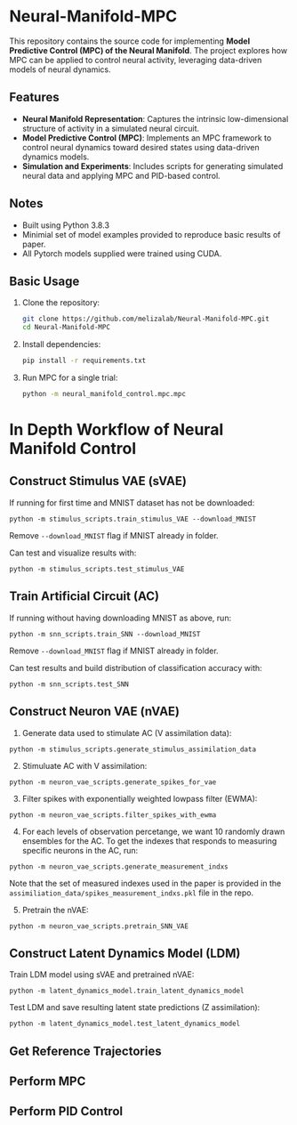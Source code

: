 # Neural-Manifold-MPC  

This repository contains the source code for implementing **Model Predictive Control (MPC) of the Neural Manifold**. The project explores how MPC can be applied to control neural activity, leveraging data-driven models of neural dynamics.  

## Features  
- **Neural Manifold Representation**: Captures the intrinsic low-dimensional structure of activity in a simulated neural circuit.  
- **Model Predictive Control (MPC)**: Implements an MPC framework to control neural dynamics toward desired states using data-driven dynamics models. 
- **Simulation and Experiments**: Includes scripts for generating simulated neural data and applying MPC and PID-based control.  

## Notes  
- Built using Python 3.8.3
- Minimial set of model examples provided to reproduce basic results of paper.
- All Pytorch models supplied were trained using CUDA.

## Basic Usage  
1. Clone the repository:  
   ```bash
   git clone https://github.com/melizalab/Neural-Manifold-MPC.git
   cd Neural-Manifold-MPC
   ```  
2. Install dependencies:  
   ```bash
   pip install -r requirements.txt
   ```  
3. Run MPC for a single trial:  
   ```bash
   python -m neural_manifold_control.mpc.mpc
   ```  
# In Depth Workflow of Neural Manifold Control

## Construct Stimulus VAE (sVAE)
If running for first time and MNIST dataset has not be downloaded:
```
python -m stimulus_scripts.train_stimulus_VAE --download_MNIST
```
Remove ```--download_MNIST``` flag if MNIST already in folder.

Can test and visualize results with:
```
python -m stimulus_scripts.test_stimulus_VAE
```

## Train Artificial Circuit (AC)
If running without having downloading MNIST as above, run:
```
python -m snn_scripts.train_SNN --download_MNIST
```
Remove ```--download_MNIST``` flag if MNIST already in folder.

Can test results and build distribution of classification accuracy with:
```
python -m snn_scripts.test_SNN
```

## Construct Neuron VAE (nVAE)
1. Generate data used to stimulate AC (V assimilation data):
```
python -m stimulus_scripts.generate_stimulus_assimilation_data
```
2. Stimuluate AC with V assimilation:
```
python -m neuron_vae_scripts.generate_spikes_for_vae
```
3. Filter spikes with exponentially weighted lowpass filter (EWMA):
```
python -m neuron_vae_scripts.filter_spikes_with_ewma
```
4. For each levels of observation percetange, we want 10 randomly drawn ensembles for the AC. To get the indexes that responds to measuring specific neurons in the AC, run:
```
python -m neuron_vae_scripts.generate_measurement_indxs
```
Note that the set of measured indexes used in the paper is provided in the ```assimiliation_data/spikes_measurement_indxs.pkl``` file in the repo.

5. Pretrain the nVAE:
```
python -m neuron_vae_scripts.pretrain_SNN_VAE
```

## Construct Latent Dynamics Model (LDM)
Train LDM model using sVAE and pretrained nVAE:
```
python -m latent_dynamics_model.train_latent_dynamics_model
```
Test LDM and save resulting latent state predictions (Z assimilation):
```
python -m latent_dynamics_model.test_latent_dynamics_model
```

## Get Reference Trajectories

## Perform MPC

## Perform PID Control